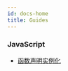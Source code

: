 ```yaml
---
id: docs-home
title: Guides
---
```


### JavaScript

- [函数声明实例化](javascript/function-declaration-instantiation)
